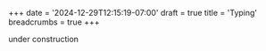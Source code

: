 +++
date = '2024-12-29T12:15:19-07:00'
draft = true
title = 'Typing'
breadcrumbs = true
+++

under construction